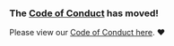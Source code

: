 ### The [Code of Conduct](CODE_OF_CONDUCT.md) has moved!

Please view our [Code of Conduct here](CODE_OF_CONDUCT.md). :heart:
